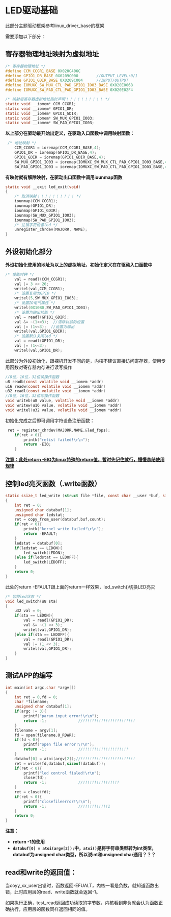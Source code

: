 # LED驱动基础

此部分主题驱动框架参考linux_driver_base的框架

需要添加以下部分：

## 寄存器物理地址映射为虚拟地址

```c
/* 寄存器物理地址 */
#define CCM_CCGR1_BASE 0X020C406C
#define GPIO1_DR_BASE 0X0209C000        //OUTPUT_LEVEL:0/1
#define GPIO1_GDIR_BASE 0X0209C004      //INPUT/OUTPUT
#define IOMUXC_SW_MUX_CTL_PAD_GPIO1_IO03_BASE 0X020E0068
#define IOMUXC_SW_PAD_CTL_PAD_GPIO1_IO03_BASE 0X020E02F4

/* 映射后寄存器虚拟地址指针声明！！！！！！！！！！ */
static void __iomem* CCM_CCGR1;
static void __iomem* GPIO1_DR;
static void __iomem* GPIO1_GDIR;
static void __iomem* SW_MUX_GPIO1_IO03;
static void __iomem* SW_PAD_GPIO1_IO03;
```

**以上部分在驱动最开始出定义，在驱动入口函数中调用映射函数：**

```c
 /* 地址映射 */
    CCM_CCGR1 = ioremap(CCM_CCGR1_BASE,4);
    GPIO1_DR = ioremap(GPIO1_DR_BASE,4);
    GPIO1_GDIR = ioremap(GPIO1_GDIR_BASE,4);
    SW_MUX_GPIO1_IO03 = ioremap(IOMUXC_SW_MUX_CTL_PAD_GPIO1_IO03_BASE,4);
    SW_PAD_GPIO1_IO03 = ioremap(IOMUXC_SW_PAD_CTL_PAD_GPIO1_IO03_BASE,4);
```

**有映射就有解除映射，在驱动出口函数中调用iounmap函数**

```c
static void __exit led_exit(void)
{
    /* 取消映射！！！！！！！！！！ */
    iounmap(CCM_CCGR1);
    iounmap(GPIO1_DR);
    iounmap(GPIO1_GDIR);
    iounmap(SW_MUX_GPIO1_IO03);
    iounmap(SW_PAD_GPIO1_IO03);
    /* 注销字符设备led */
    unregister_chrdev(MAJORR, NAME);
}
```

## 外设初始化部分

**外设初始化使用的地址为以上的虚拟地址，初始化定义在在驱动入口函数中**

```c
/* 使能时钟 */
    val = readl(CCM_CCGR1);
    val |= 3 << 26;
    writel(val,CCM_CCGR1);
    /* 设置复用为GPIO */
    writel(5,SW_MUX_GPIO1_IO03);
    /* 设置IO电气属性 */
    writel(0X10B0,SW_PAD_GPIO1_IO03);
    /* 设置为输出功能 */
    val = readl(GPIO1_GDIR);
    val &= ~(1<<3);  //清除以前的设置
    val |= (1<<3);  //设置为输出
    writel(val,GPIO1_GDIR);
    /* 设置默认关闭led */
    val = readl(GPIO1_DR);
    val |= (1<<3);
    writel(val,GPIO1_DR);
```

此部分为外设初始化，跟裸机开发不同的是，内核不建议直接访问寄存器，使用专用函数对寄存器内存进行读写操作

```c
//8位，16位，32位读操作函数
u8 readb(const volatile void __iomem *addr)
u16 readw(const volatile void __iomem *addr)
u32 readl(const volatile void __iomem *addr)
//8位，16位，32位写操作函数
void writeb(u8 value, volatile void __iomem *addr)
void writew(u16 value, volatile void __iomem *addr)
void writel(u32 value, volatile void __iomem *addr)
```

初始化完成之后即可调用字符设备注册函数：

```c
 ret = register_chrdev(MAJORR,NAME,&led_fops);
    if(ret < 0){
        printk("retist failed!\r\n");
        return -EIO;
    }
```

**<u>注意：此处return -EIO为linux特殊的return值，暂时先记住就行，慢慢总结使用规律</u>**

## 控制led亮灭函数（.write函数）

```c
static ssize_t led_write (struct file *file, const char __user *buf, size_t count, loff_t *offset)
{
    int ret = 0;
    unsigned char databuf[1];
    unsigned char ledstat;
    ret = copy_from_user(databuf,buf,count);
    if(ret < 0){
        printk("kernel write failed!\r\n");
        return -EFAULT;
    }
    ledstat = databuf[0];
    if(ledstat == LEDON){
        led_switch(LEDON);
    }else if(ledstat == LEDOFF){
        led_switch(LEDOFF);
    }
    return 0;
}
```

此处的return -EFAULT跟上面的return一样效果，led_switch()切换LED亮灭

```c
/* 切换led状态 */
void led_switch(u8 sta)
{
    u32 val = 0;
    if(sta == LEDON){
        val = readl(GPIO1_DR);
        val &= ~(1 << 3);
        writel(val,GPIO1_DR);
    }else if(sta == LEDOFF){
        val = readl(GPIO1_DR);
        val |= (1 << 3);
        writel(val,GPIO1_DR);
    }
}
```



## 测试APP的编写

```c
int main(int argc,char *argv[])
{
    int ret = 0,fd = 0;
    char *filename;
    unsigned char databuf[1];
    if(argc != 3){
        printf("param input error!\r\n");
        return -1;				//!!!!!!!!!!!!!!!!!!!!!!!
    }
    filename = argv[1];
    fd = open(filename,O_RDWR);
    if(fd < 0){
        printf("open file error!\r\n");
        return -1;				//!!!!!!!!!!!!!!!!!!!!
    }
    databuf[0] = atoi(argv[2]);//!!!!!!!!!!!!!!!!!!!!!!!!
    ret = write(fd,databuf,sizeof(databuf));
    if(ret < 0){
        printf("led control fialed!\r\n");
        close(fd);
        return -1;				//!!!!!!!!!!!!!!!!
    }
    ret = close(fd);
    if(ret < 0){
        printf("closefileerror!\r\n");
        return -1;				//!!!!!!!!!!!1
    }
    return 0;
}
```

**注意：**

- **return -1的使用**
- **`databuf[0] = atoi(argv[2]);`中，`atoi()`是将字符串类型转为int类型，databuf为unsigned char类型，所以说int和unsigned char通用？？？**

## read和write的返回值：

当coyy_xx_user出错时，函数返回-EFUALT，内核一看是负数，就知道函数出错，此时应用层的read、write函数就会返回-1。

如果执行正确，test_read返回成功读取的字节数，内核看到非负就会认为函数正确执行，应用层的函数同样返回相同的值。